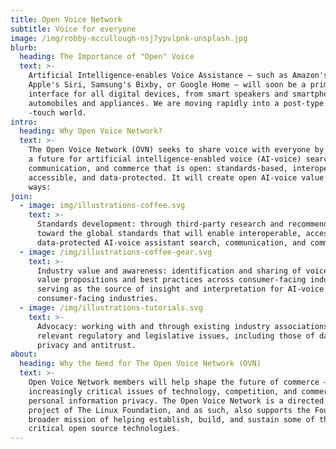 ```yaml
---
title: Open Voice Network
subtitle: Voice for everyone
image: /img/robby-mccullough-nsj7ypvlpnk-unsplash.jpg
blurb:
  heading: The Importance of "Open" Voice
  text: >-
    Artificial Intelligence-enables Voice Assistance – such as Amazon's Alex,
    Apple's Siri, Samsung's Bixby, or Google Home – will soon be a primary
    interface for all digital devices, from smart speakers and smartphones to
    automobiles and appliances. We are moving rapidly into a post-type and
    -touch world. 
intro:
  heading: Why Open Voice Network?
  text: >-
    The Open Voice Network (OVN) seeks to share voice with everyone by creating
    a future for artificial intelligence-enabled voice (AI-voice) search,
    communication, and commerce that is open: standards-based, interoperable,
    accessible, and data-protected. It will create open AI-voice value in three
    ways:
join:
  - image: img/illustrations-coffee.svg
    text: >-
      Standards development: through third-party research and recommendations
      toward the global standards that will enable interoperable, accessible and
      data-protected AI-voice assistant search, communication, and commerce.
  - image: /img/illustrations-coffee-gear.svg
    text: >-
      Industry value and awareness: identification and sharing of voice-centric
      value propositions and best practices across consumer-facing industries;
      serving as the source of insight and interpretation for AI-voice in
      consumer-facing industries.
  - image: /img/illustrations-tutorials.svg
    text: >-
      Advocacy: working with and through existing industry associations on
      relevant regulatory and legislative issues, including those of data
      privacy and antitrust.
about:
  heading: Why the Need for The Open Voice Network (OVN)
  text: >-
    Open Voice Network members will help shape the future of commerce – in
    increasingly critical issues of technology, competition, and commercial and
    personal information privacy. The Open Voice Network is a directed fund
    project of The Linux Foundation, and as such, also supports the Foundation's
    broader mission of helping establish, build, and sustain some of the most
    critical open source technologies.
---
```


